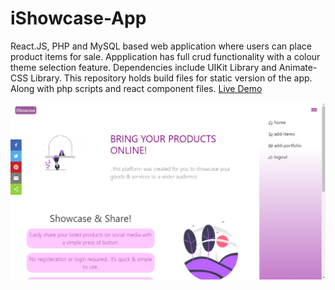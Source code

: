 # iShowcase-App
React.JS, PHP and MySQL based web application where users can place product items for sale. Appplication has full crud functionality with a colour theme selection feature. Dependencies include UIKit Library and Animate-CSS Library. This repository holds build files for static version of the app. Along with php scripts and react component files. [Live Demo](http://ishowcase.epizy.com/)


![](ishowcase.png)

